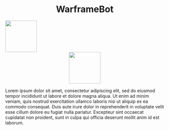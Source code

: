 <div id="header" align="center">
  <h1>WarframeBot</h1>
</div>
<div>
  <img src="![image](https://github.com/Smb7/WarframeBot/assets/104172841/bf7d1591-e7bd-4640-961b-33f91eabda33)" width="100" height="100" />
</div>

<div id="header" align="center">
  <img src="https://media.giphy.com/media/M9gbBd9nbDrOTu1Mqx/giphy.gif" width="100"/>
</div>

<p>Lorem ipsum dolor sit amet, consectetur adipiscing elit, sed do eiusmod tempor incididunt ut labore et dolore magna aliqua. Ut enim ad minim veniam, quis nostrud exercitation ullamco laboris nisi ut aliquip ex ea commodo consequat. Duis aute irure dolor in reprehenderit in voluptate velit esse cillum dolore eu fugiat nulla pariatur. Excepteur sint occaecat cupidatat non proident, sunt in culpa qui officia deserunt mollit anim id est laborum.</p>
